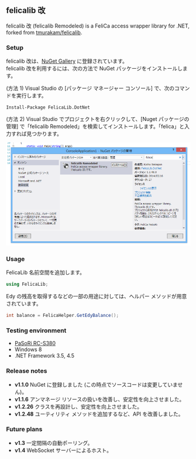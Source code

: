 ## felicalib 改

felicalib 改 (felicalib Remodeled) is a FeliCa access wrapper library for .NET, forked from [tmurakam/felicalib](https://github.com/tmurakam/felicalib).

### Setup
felicalib 改は、[NuGet Gallery](http://www.nuget.org/packages/FelicaLib.DotNet/) に登録されています。  
felicalib 改を利用するには、次の方法で NuGet パッケージをインストールします。

(方法 1) Visual Studio の [パッケージ マネージャー コンソール] で、次のコマンドを実行します。

```
Install-Package FelicaLib.DotNet
```

(方法 2) Visual Studio でプロジェクトを右クリックして、[Nuget パッケージの管理] で「felicalib Remodeled」を検索してインストールします。「felica」と入力すれば見つかります。

![VS-NuGet](Images/Preview/VS-NuGet.png)

### Usage
FelicaLib 名前空間を追加します。

```c#
using FelicaLib;
```

Edy の残高を取得するなどの一部の用途に対しては、ヘルパー メソッドが用意されています。

```c#
int balance = FelicaHelper.GetEdyBalance();
```

### Testing environment
* [PaSoRi RC-S380](http://www.sony.co.jp/Products/felica/consumer/products/RC-S380.html)
* Windows 8
* .NET Framework 3.5, 4.5

### Release notes
* **v1.1.0** NuGet に登録しました (この時点でソースコードは変更していません)。
* **v1.1.6** アンマネージ リソースの扱いを改善し、安定性を向上させました。
* **v1.2.26** クラスを再設計し、安定性を向上させました。
* **v1.2.48** ユーティリティ メソッドを追加するなど、API を改善しました。

### Future plans
* **v1.3** 一定間隔の自動ポーリング。
* **v1.4** WebSocket サーバーによるホスト。
